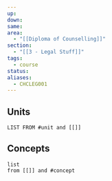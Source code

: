 ```yaml
---
up: 
down: 
same: 
area:
  - "[[Diploma of Counselling]]"
section:
  - "[[3 - Legal Stuff]]"
tags:
  - course
status: 
aliases:
  - CHCLEG001
---
```

## Units
```dataview
LIST FROM #unit and [[]]
```

## Concepts 
```dataview
list 
from [[]] and #concept 
```